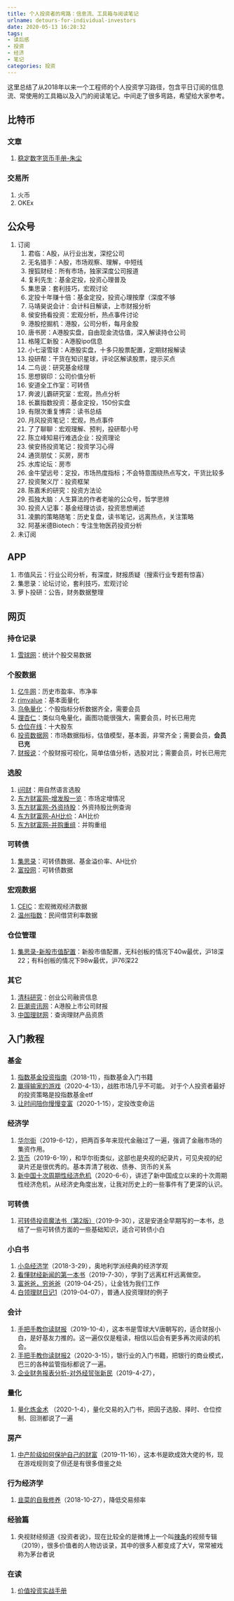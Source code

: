 ```yaml
---
title: 个人投资者的弯路：信息流、工具箱与阅读笔记
urlname: detours-for-individual-investors
date: 2020-05-13 16:28:32
tags: 
- 读后感
- 投资
- 经济
- 笔记
categories: 投资
---
```


这里总结了从2018年以来一个工程师的个人投资学习路径，包含平日订阅的信息流、常使用的工具箱以及入门的阅读笔记。中间走了很多弯路，希望给大家参考。

<!-- more -->

## 比特币
### 文章
1. [稳定数字货币手册-朱尘](https://wisburg.com/articles/180507)

### 交易所
1. 火币
2. OKEx

## 公众号
1. 订阅
	1. 君临：A股，从行业出发，深挖公司
	2. 无名猎手：A股，市场观察、理解，中短线
	3. 搜狐财经：所有市场，独家深度公司报道
	4. 复利先生：基金定投，投资心理普及
	5. 集思录：套利技巧，宏观讨论
	6. 定投十年赚十倍：基金定投，投资心理按摩（深度不够
	7. 马靖昊说会计：会计科目解读，上市财报分析
	8. 侯安扬看投资：宏观分析，热点事件讨论
	9. 港股挖掘机：港股，公司分析，每月金股
	10. 唐书房：A港股实盘，自由现金流估值，深入解读持仓公司
	11. 格隆汇新股：A港股ipo信息
	12. 小七滚雪球：A港股实盘，十多只股票配置，定期财报解读
	13. 投研帮：干货在知识星球，评论区解读股票，提示买点
	14. 二鸟说：研究基金经理
	15. 思想钢印：公司价值分析
	16. 安道全工作室：可转债
	17. 奔波儿霸研究室：宏观，热点分析
	18. 长赢指数投资：基金定投，150份实盘
	19. 有限次重复博弈：读书总结
	20. 月风投资笔记：宏观，热点事件
	21. 了了聊聊：宏观理解、预判，投研帮小号
	22. 陈立峰知易行难选企业：投资理论
	23. 侯安扬投资笔记：投资学习心得
	24. 通货朋仗：买房，房市
	25. 水库论坛：房市
	26. 金牛望远号：定投，市场热度指标；不会特意围绕热点写文，干货比较多
	27. 投资聚义厅：投资框架
    28. 陈嘉禾的研究：投资方法论
    29. 孤独大脑：人生算法的作者老喻的公众号，哲学思辨
	30. 投资人记事：基金经理访谈，投资思想阐述
	31. 凌鹏的策略随笔：历史复盘，读书笔记，远离热点，关注策略
	32. 阿基米德Biotech：专注生物医药投资分析
2. 未订阅

## APP
1. 市值风云：行业公司分析，有深度，财报质疑（搜索行业专题有惊喜）
2. 集思录：论坛讨论，套利技巧，宏观讨论
3. 萝卜投研：公告，财务数据整理

## 网页
### 持仓记录
1. [雪球网](https://xueqiu.com/)：统计个股交易数据

### 个股数据
1. [亿牛网](https://eniu.com/)：历史市盈率、市净率
2. [rimvalue](http://rimvalue.cn/)：基本面量化
3. [乌龟量化](https://androidinvest.com/)：个股指标分析数据齐全，需要会员
4. [理杏仁](https://www.lixinger.com/)：类似乌龟量化，画图功能很强大，需要会员，时长已用完
5. [仓位在线](http://cwzx.shdjt.com/)：十大股东
6. [投资数据网](https://www.touzid.com/)：市场数据指标，估值模型，基本面，非常齐全；需要会员，**会员已充**
7. [财报说](https://caibaoshuo.com/)：个股财报可视化，简单估值分析，选股对比；需要会员，时长已用完
 
### 选股
1. [i问财](http://www.iwencai.com/)：用自然语言选股
2. [东方财富网-增发股一览](http://data.eastmoney.com/other/gkzf.html)：市场定增情况
3. [东方财富网-外资持股](http://data.eastmoney.com/hsgtcg/)：外资持股比例查询
4. [东方财富网-AH比价](http://quote.eastmoney.com/center/gridlist.html#ah_comparison)：AH比价
5. [东方财富网-并购重组](http://data.eastmoney.com/bgcz/)：并购重组


### 可转债
1. [集思录](https://www.jisilu.cn/)：可转债数据、基金溢价率、AH比价
2. [富投网](http://www.richvest.com/)：可转债数据

### 宏观数据
1. [CEIC](https://www.ceicdata.com/)：宏观微观经济数据
2. [温州指数](http://www.wzpfi.gov.cn/)：民间借贷利率数据

### 仓位管理
1. [集思录-新股市值配置](https://www.jisilu.cn/data/new_stock/winning)：新股市值配置，无科创板的情况下40w最优，沪18深22；有科创板的情况下98w最优，沪76深22

### 其它
1. [清科研究](https://www.pedata.cn/)：创业公司融资信息
2. [巨潮资讯网](http://www.cninfo.com.cn/)：A港股上市公司财报
3. [中国理财网](https://www.chinawealth.com.cn)：查询理财产品资质 


## 入门教程
### 基金
1. [指数基金投资指南](https://book.douban.com/subject/27204860/)（2018-11），指数基金入门书籍
2. [赢得输家的游戏](https://book.douban.com/subject/4888394/)（2020-4-13），战胜市场几乎不可能。 对于个人投资者最好的投资策略是投指数基金etf
3. [让时间陪你慢慢变富](https://book.douban.com/subject/34906885/)（2020-1-15），定投改变命运

### 经济学
1. [华尔街](https://movie.douban.com/subject/5294309/)（2019-6-12），把两百多年来现代金融过了一遍，强调了金融市场的集资作用。
2. [货币](https://movie.douban.com/subject/19935816/)（2019-6-19），和华尔街类似，这部也是央视的纪录片，可见央视的纪录片还是很优秀的。基本弄清了税收、债券、货币的关系
3. [新中国十次周期性经济危机](https://www.bilibili.com/video/BV1Da4y1x7WW)（2020-6-6），讲述了新中国成立以来的十次周期性经济危机，从经济史角度出发，让我对历史上的一些事件有了更深的认识。

### 可转债
1. [可转债投资魔法书（第2版）](https://book.douban.com/subject/25929431/)（2019-9-30），这是安道全早期写的一本书，总结了一些可转债方面的一些基础知识，适合可转债小白

### 小白书
1. [小岛经济学](https://book.douban.com/subject/26897464/)（2018-3-29），奥地利学派经典的经济学观
2. [看懂财经新闻的第一本书](https://book.douban.com/subject/7060413/)（2019-7-30），学到了远离杠杆远离做空。
3. [富爸爸，穷爸爸](https://book.douban.com/subject/1033778/)（2019-04-25），让金钱为我们工作
4. [白领理财日记1](https://book.douban.com/subject/6001819/)（2019-04-07），普通人投资理财的例子

### 会计
1. [手把手教你读财报](https://book.douban.com/subject/26290085/)（2019-10-4），这本书是雪球大V唐朝写的，适合财报小白，是好基友力推的。这一遍仅仅是粗读，相信以后会有更多再次阅读的机会。
2. [手把手教你读财报2](https://book.douban.com/subject/26965847/)（2020-3-15），银行业的入门书籍，把银行的商业模式，巴三的各种监管指标都说了一遍。
3. [企业财务报表分析-对外经贸张新民](http://open.163.com/special/cuvocw/qiyecaiwu.html)（2019-4-27），

### 量化
1. [量化炼金术](https://book.douban.com/subject/27125562/) （2020-1-4），量化交易的入门书，把因子选股、择时、仓位控制、回测都说了一遍

### 房产
1. [中产阶级如何保护自己的财富](https://book.douban.com/subject/27015138/)（2019-11-16），这本书是欧成效大佬的书，现在游戏规则变了但还是有很多借鉴之处

### 行为经济学
1. [韭菜的自我修养](https://book.douban.com/subject/30314653/)（2018-10-27），降低交易频率

### 经验篇
1. 央视财经频道《投资者说》，现在比较全的是微博上一个叫[辣条](https://weibo.com/p/1005055984370577)的视频专辑（2019），很多价值者的人物访谈录，其中的很多人都变成了大V，常常被戏称为茅台者说

### 在读
1. [价值投资实战手册](https://book.douban.com/subject/30416923/)
